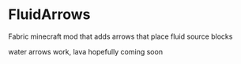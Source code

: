 # FluidArrows
Fabric minecraft mod that adds arrows that place fluid source blocks

water arrows work, lava hopefully coming soon
